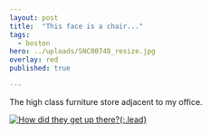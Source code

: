 ```yaml
---
layout: post
title:  "This face is a chair..."
tags:
  - boston
hero: ../uploads/SNC00748_resize.jpg
overlay: red
published: true

---
```


The high class furniture store adjacent to my office.

[![How did they get up there?](../uploads/SNC00748_resize.jpg){:.lead}](../uploads/SNC00748.jpg)